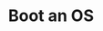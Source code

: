 ---
title: Boot an OS
layout: default
has_children: true
parent: Included Tools
nav_exclude: true
---